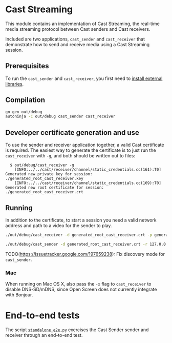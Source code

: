 # Cast Streaming

This module contains an implementation of Cast Streaming, the real-time media
streaming protocol between Cast senders and Cast receivers.

Included are two applications, `cast_sender` and `cast_receiver` that
demonstrate how to send and receive media using a Cast Streaming session.

## Prerequisites

To run the `cast_sender` and `cast_receiver`, you first need to [install
external libraries](external_libraries.md).

## Compilation

```bash
gn gen out/debug
autoninja -C out/debug cast_sender cast_receiver
```

## Developer certificate generation and use

To use the sender and receiver application together, a valid Cast certificate is
required. The easiest way to generate the certificate is to just run the
`cast_receiver` with `-g`, and both should be written out to files:

```
  $ out/debug/cast_receiver -g
    [INFO:../../cast/receiver/channel/static_credentials.cc(161):T0] Generated new private key for session: ./generated_root_cast_receiver.key
    [INFO:../../cast/receiver/channel/static_credentials.cc(169):T0] Generated new root certificate for session: ./generated_root_cast_receiver.crt
```

## Running

In addition to the certificate, to start a session you need a valid network
address and path to a video for the sender to play.

```bash
./out/debug/cast_receiver -d generated_root_cast_receiver.crt -p generated_root_cast_receiver.key lo0

./out/debug/cast_sender -d generated_root_cast_receiver.crt -r 127.0.0.1 ~/video-1080-mp4.mp4
```

TODO(https://issuetracker.google.com/197659238): Fix discovery mode for `cast_sender`. 

### Mac

When running on Mac OS X, also pass the `-x` flag to `cast_receiver` to disable
DNS-SD/mDNS, since Open Screen does not currently integrate with Bonjour.

# End-to-end tests

The script [`standalone_e2e.py`](../standalone_e2e.py) exercises the Cast Sender
sender and receiver through an end-to-end test.

